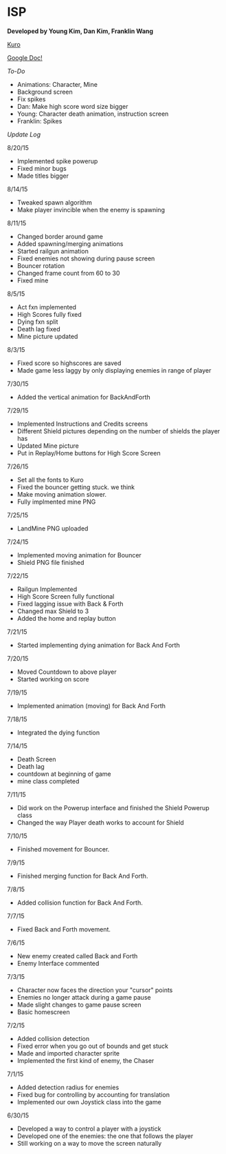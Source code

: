 # ISP
**Developed by Young Kim, Dan Kim, Franklin Wang**

[Kuro](http://www.dafont.com/kuro.font)

[Google Doc!](https://docs.google.com/document/d/1bsUmQ39Tuk8-FGRpbGtZ056lpED07QvHCmKS6JtyHVg/edit?usp=sharing)

*To-Do*  
- Animations: Character, Mine
- Background screen
- Fix spikes
- Dan: Make high score word size bigger
- Young: Character death animation, instruction screen
- Franklin: Spikes

*Update Log*

8/20/15
- Implemented spike powerup
- Fixed minor bugs
- Made titles bigger

8/14/15
- Tweaked spawn algorithm
- Make player invincible when the enemy is spawning

8/11/15
- Changed border around game
- Added spawning/merging animations
- Started railgun animation
- Fixed enemies not showing during pause screen
- Bouncer rotation
- Changed frame count from 60 to 30
- Fixed mine

8/5/15
- Act fxn implemented
- High Scores fully fixed
- Dying fxn split
- Death lag fixed
- Mine picture updated

8/3/15
- Fixed score so highscores are saved
- Made game less laggy by only displaying enemies in range of player

7/30/15
- Added the vertical animation for BackAndForth

7/29/15
- Implemented Instructions and Credits screens
- Different Shield pictures depending on the number of shields the player has
- Updated Mine picture
- Put in Replay/Home buttons for High Score Screen

7/26/15
- Set all the fonts to Kuro
- Fixed the bouncer getting stuck. we think
- Make moving animation slower.
- Fully implmented mine PNG

7/25/15
- LandMine PNG uploaded

7/24/15
- Implemented moving animation for Bouncer
- Shield PNG file finished

7/22/15
- Railgun Implemented
- High Score Screen fully functional
- Fixed lagging issue with Back & Forth
- Changed max Shield to 3
- Added the home and replay button

7/21/15
- Started implementing dying animation for Back And Forth

7/20/15
- Moved Countdown to above player
- Started working on score

7/19/15
- Implemented animation (moving) for Back And Forth

7/18/15
- Integrated the dying function

7/14/15
- Death Screen
- Death lag
- countdown at beginning of game
- mine class completed


7/11/15
- Did work on the Powerup interface and finished the Shield Powerup class
- Changed the way Player death works to account for Shield 

7/10/15
- Finished movement for Bouncer.

7/9/15
- Finished merging function for Back And Forth.

7/8/15
- Added collision function for Back And Forth.

7/7/15
- Fixed Back and Forth movement.

7/6/15
- New enemy created called Back and Forth
- Enemy Interface commented

7/3/15
- Character now faces the direction your "cursor" points
- Enemies no longer attack during a game pause
- Made slight changes to game pause screen
- Basic homescreen

7/2/15
- Added collision detection
- Fixed error when you go out of bounds and get stuck
- Made and imported character sprite
- Implemented the first kind of enemy, the Chaser

7/1/15
- Added detection radius for enemies
- Fixed bug for controlling by accounting for translation 
- Implemented our own Joystick class into the game

6/30/15
- Developed a way to control a player with a joystick
- Developed one of the enemies: the one that follows the player
- Still working on a way to move the screen naturally
